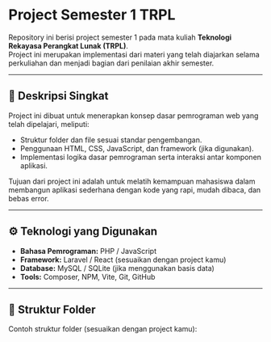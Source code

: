 # Project Semester 1 TRPL

Repository ini berisi project semester 1 pada mata kuliah **Teknologi Rekayasa Perangkat Lunak (TRPL)**.  
Project ini merupakan implementasi dari materi yang telah diajarkan selama perkuliahan dan menjadi bagian dari penilaian akhir semester.

---

## 📖 Deskripsi Singkat

Project ini dibuat untuk menerapkan konsep dasar pemrograman web yang telah dipelajari, meliputi:
- Struktur folder dan file sesuai standar pengembangan.
- Penggunaan HTML, CSS, JavaScript, dan framework (jika digunakan).
- Implementasi logika dasar pemrograman serta interaksi antar komponen aplikasi.

Tujuan dari project ini adalah untuk melatih kemampuan mahasiswa dalam membangun aplikasi sederhana dengan kode yang rapi, mudah dibaca, dan bebas error.

---

## ⚙️ Teknologi yang Digunakan

- **Bahasa Pemrograman:** PHP / JavaScript  
- **Framework:** Laravel / React (sesuaikan dengan project kamu)  
- **Database:** MySQL / SQLite (jika menggunakan basis data)  
- **Tools:** Composer, NPM, Vite, Git, GitHub  

---

## 🧩 Struktur Folder

Contoh struktur folder (sesuaikan dengan project kamu):

